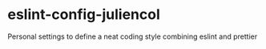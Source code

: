 # eslint-config-juliencol
Personal settings to define a neat coding style combining eslint and prettier
